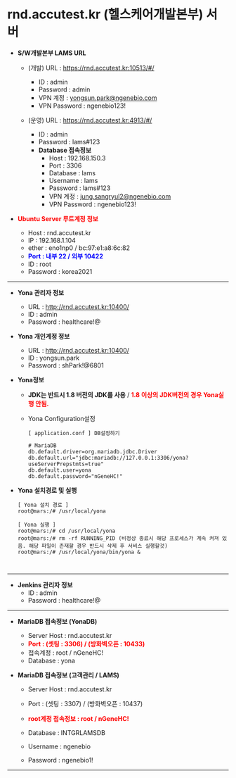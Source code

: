 # rnd.accutest.kr (헬스케어개발본부) 서버

- **S/W개발본부 LAMS URL**

  - (개발) URL : https://rnd.accutest.kr:10513/#/
  
    - ID : admin
    - Password : admin
    - VPN 계정 : yongsun.park@ngenebio.com
    - VPN Password : ngenebio123!
  
    
  
  - (운영) URL : https://rnd.accutest.kr:4913/#/
    - ID : admin
    - Password : lams#123
    - **Database 접속정보**
      - Host : 192.168.150.3
      - Port : 3306
      - Database : lams
      - Username : lams
      - Password : lams#123
      - VPN 계정 : jung.sangryul2@ngenebio.com
      - VPN Password : ngenebio123!
  
  
  
- <span style="color:red">**Ubuntu Server 루트계정 정보**</span>

  - Host : rnd.accutest.kr
  - IP : 192.168.1.104
  - ether : eno1np0 / bc:97:e1:a8:6c:82
  - <span style="color:blue">**Port : 내부 22 / 외부 10422**</span>
  - ID : root
  - Password : korea2021

  

------



- **Yona 관리자 정보**
  - URL : http://rnd.accutest.kr:10400/
  - ID : admin
  - Password : healthcare!@



- **Yona 개인계정 정보**
  - URL : http://rnd.accutest.kr:10400/
  - ID : yongsun.park
  - Password : shPark!@6801



- **Yona정보**

  - **JDK는 반드시 1.8 버전의 JDK를 사용** / <span style="color:red">**1.8 이상의 JDK버전의 경우 Yona실행 안됨.**</span>

  - Yona Configuration설정

    ```
    [ application.conf ] DB설정하기
    
    # MariaDB
    db.default.driver=org.mariadb.jdbc.Driver
    db.default.url="jdbc:mariadb://127.0.0.1:3306/yona?useServerPrepstmts=true"
    db.default.user=yona
    db.default.password="nGeneHC!"
    ```



- **Yona 설치경로 및 실행**

  ```
  [ Yona 설치 경로 ]
  root@mars:/# /usr/local/yona
  ```

  ```
  [ Yona 실행 ]
  root@mars:/# cd /usr/local/yona
  root@mars:/# rm -rf RUNNING_PID (비정상 종료시 해당 프로세스가 계속 켜져 있음. 해당 파일이 존재할 경우 반드시 삭제 후 서비스 실행할것)
  root@mars:/# /usr/local/yona/bin/yona &



------



- **Jenkins 관리자 정보**
  - ID :  admin
  - Password : healthcare!@



------



- **MariaDB 접속정보 (YonaDB)**
  - Server Host : rnd.accutest.kr
  - <span style="color:red">**Port : (셋팅 : 3306) / (방화벽오픈 : 10433)**</span>
  - 접속계정 : root / nGeneHC!
  - Database : yona



- **MariaDB 접속정보 (고객관리 / LAMS)**

  - Server Host : rnd.accutest.kr
  - Port : (셋팅 : 3307) / (방화벽오픈 : 10437)
  - <span style="color:red">**root계정 접속정보 : root / nGeneHC!**</span>

  - Database : INTGRLAMSDB

  - Username : ngenebio

  - Password : ngenebio1!

    
    
    

------



